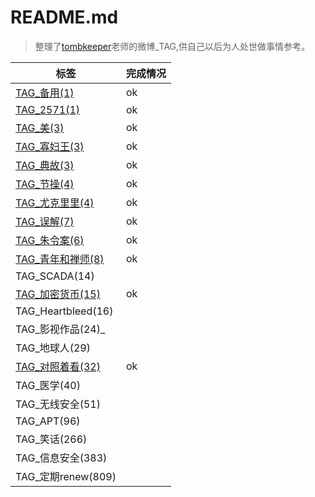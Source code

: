 # README.md

>整理了[tombkeeper](https://weibo.com/101174?refer_flag=1005055015_)老师的微博_TAG,供自己以后为人处世做事情参考。 



| 标签                                      | 完成情况 |
| ----------------------------------------- | -------- |
| [TAG_备用(1)](TAG_备用(1).md)             | ok       |
| [TAG_2571(1)](TAG_2571(1).md)             | ok       |
| [TAG_美(3)](TAG_美(3).md)                 | ok       |
| [TAG_寡妇王(3)](TAG_寡妇王(3).md)         | ok       |
| [TAG_典故(3)](TAG_典故(3).md)             | ok       |
| [TAG_节操(4)](TAG_节操(4).md)             | ok       |
| [TAG_尤克里里(4)](TAG_尤克里里(4).md)     | ok       |
| [TAG_误解(7)](TAG_误解(7).md)             | ok       |
| [TAG_朱令案(6)](TAG_朱令案(6).md)         | ok       |
| [TAG_青年和禅师(8)](TAG_青年和禅师(8).md) | ok       |
| TAG_SCADA(14)[]()                         |          |
| [TAG_加密货币(15)](TAG_加密货币(15).md)   | ok       |
| TAG_Heartbleed(16)[]()                    |          |
| TAG_影视作品(24)[]()_                     |          |
| TAG_地球人(29)[]()                        |          |
| [TAG_对照着看(32)](TAG_对照着看(32).md)   | ok       |
| TAG_医学(40)[]()                          |          |
| TAG_无线安全(51)[]()                      |          |
| TAG_APT(96)[]()                           |          |
| TAG_笑话(266) []()                        |          |
| TAG_信息安全(383)[]()                     |          |
| TAG_定期renew(809)[]()                    |          |

